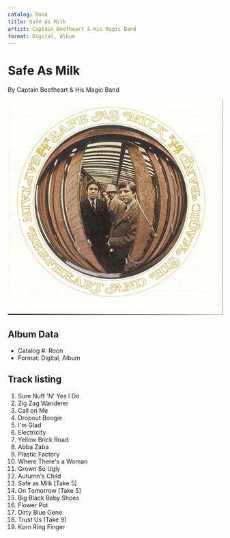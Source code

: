 ```yaml
---
catalog: Roon
title: Safe As Milk
artist: Captain Beefheart & His Magic Band
format: Digital, Album
---
```


# Safe As Milk

By Captain Beefheart & His Magic Band

![](../../assets/albumcovers/Captain_Beefheart_and_His_Magic_Band-Safe_As_Milk.png)

## Album Data

- Catalog #: Roon
- Format: Digital, Album


## Track listing


1. Sure Nuff 'N' Yes I Do
2. Zig Zag Wanderer
3. Call on Me
4. Dropout Boogie
5. I'm Glad
6. Electricity
7. Yellow Brick Road
8. Abba Zaba
9. Plastic Factory
10. Where There's a Woman
11. Grown So Ugly
12. Autumn's Child
13. Safe as Milk [Take 5]
14. On Tomorrow [Take 5]
15. Big Black Baby Shoes
16. Flower Pot
17. Dirty Blue Gene
18. Trust Us (Take 9)
19. Korn Ring Finger

